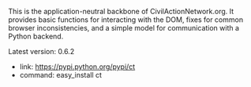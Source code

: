This is the application-neutral backbone of CivilActionNetwork.org. It provides basic functions for interacting with the DOM, fixes for common browser inconsistencies, and a simple model for communication with a Python backend.

Latest version: 0.6.2
 - link: https://pypi.python.org/pypi/ct
 - command: easy_install ct